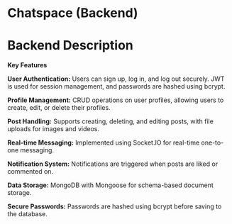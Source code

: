 # Chatspace (Backend)

# Backend Description

**Key Features**

**User Authentication:** Users can sign up, log in, and log out securely. JWT is used for session management, and passwords are hashed using bcrypt.

**Profile Management:** CRUD operations on user profiles, allowing users to create, edit, or delete their profiles.

**Post Handling:** Supports creating, deleting, and editing posts, with file uploads for images and videos.

**Real-time Messaging:** Implemented using Socket.IO for real-time one-to-one messaging.

**Notification System:** Notifications are triggered when posts are liked or commented on.

**Data Storage:** MongoDB with Mongoose for schema-based document storage.

**Secure Passwords:** Passwords are hashed using bcrypt before saving to the database.
